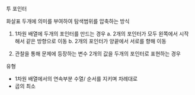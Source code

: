투 포인터

화살표 두개에 의미를 부여하여 탐색범위를 압축하는 방식

1. 1차원 배열에 두개의 포인터를 만드는 경우
 a. 2개의 포인터가 모두 왼쪽에서 시작해서 같은 방향으로 이동
 b. 2개의 포인터가 양끝에서 서로를 향해 이동

2. 관찰을 통해 문제에 등장하는 변수 2개의 값을 두개의 포인터로 표현하는 경우

유형
- 1차원 배열에서의 연속부분 수열/ 순서를 지키며 차례대로
- 곱의 최소
